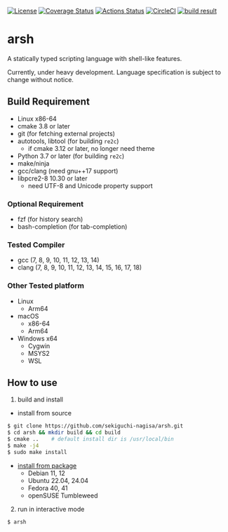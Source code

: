 [![License](https://img.shields.io/badge/license-Apache%202-blue.svg)](https://opensource.org/licenses/Apache-2.0)
[![Coverage Status](https://coveralls.io/repos/github/sekiguchi-nagisa/arsh/badge.svg?branch=master)](https://coveralls.io/github/sekiguchi-nagisa/arsh?branch=master)
[![Actions Status](https://github.com/sekiguchi-nagisa/arsh/workflows/GitHub%20Actions/badge.svg)](https://github.com/sekiguchi-nagisa/arsh/actions)
[![CircleCI](https://circleci.com/gh/sekiguchi-nagisa/arsh.svg?style=shield)](https://circleci.com/gh/sekiguchi-nagisa/arsh)
[![build result](https://build.opensuse.org/projects/home:nsekiguchi/packages/arsh/badge.svg?type=percent)](https://build.opensuse.org/package/show/home:nsekiguchi/arsh)

# arsh

A statically typed scripting language with shell-like features.

Currently, under heavy development. Language specification is subject to change without notice.

## Build Requirement

* Linux x86-64
* cmake 3.8 or later
* git (for fetching external projects)
* autotools, libtool (for building `re2c`)
    * if cmake 3.12 or later, no longer need theme
* Python 3.7 or later (for building `re2c`)
* make/ninja
* gcc/clang (need gnu++17 support)
* libpcre2-8 10.30 or later
    * need UTF-8 and Unicode property support

### Optional Requirement

* fzf (for history search)
* bash-completion (for tab-completion)

### Tested Compiler

* gcc (7, 8, 9, 10, 11, 12, 13, 14)
* clang (7, 8, 9, 10, 11, 12, 13, 14, 15, 16, 17, 18)

### Other Tested platform

* Linux
    * Arm64
* macOS
    * x86-64
    * Arm64
* Windows x64
    * Cygwin
    * MSYS2
    * WSL

## How to use

1. build and install

* install from source

```sh
$ git clone https://github.com/sekiguchi-nagisa/arsh.git
$ cd arsh && mkdir build && cd build
$ cmake ..    # default install dir is /usr/local/bin
$ make -j4
$ sudo make install
```

* [install from package](https://software.opensuse.org//download.html?project=home%3Ansekiguchi&package=arsh)
    * Debian 11, 12
    * Ubuntu 22.04, 24.04
    * Fedora 40, 41
    * openSUSE Tumbleweed

2. run in interactive mode

```sh
$ arsh
```
